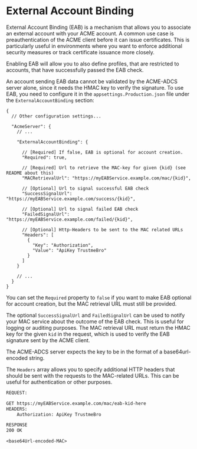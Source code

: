 # External Account Binding

External Account Binding (EAB) is a mechanism that allows you to associate an external account with your ACME account.
A common use case is preauthentication of the ACME client before it can issue certificates.
This is particularly useful in environments where you want to enforce additional security measures or track certificate issuance more closely.

Enabling EAB will allow you to also define profiles, that are restricted to accounts, that have successfully passed the EAB check.

An account sending EAB data cannot be validated by the ACME-ADCS server alone, since it needs the HMAC key to verify the signature.
To use EAB, you need to configure it in the `appsettings.Production.json` file under the `ExternalAccountBinding` section:

```jsonc
{
  // Other configuration settings...

  "AcmeServer": {
    // ...

    "ExternalAccountBinding": {

      // [Required] If false, EAB is optional for account creation.
      "Required": true,

      // [Required] Url to retrieve the MAC-key for given {kid} (see README about this)
      "MACRetrievalUrl": "https://myEABService.example.com/mac/{kid}",

      // [Optional] Url to signal successful EAB check
      "SuccessSignalUrl": "https://myEABService.example.com/success/{kid}",

      // [Optional] Url to signal failed EAB check
      "FailedSignalUrl": "https://myEABService.example.com/failed/{kid}",

      // [Optional] Http-Headers to be sent to the MAC related URLs
      "Headers": [
        {
          "Key": "Authorization",
          "Value": "ApiKey TrustmeBro"
        }
      ]
    }

    // ...
  }
}
```

You can set the `Required` property to `false` if you want to make EAB optional for account creation, but the MAC retrieval URL must still be provided.

The optional `SuccessSignalUrl` and `FailedSignalUrl` can be used to notify your MAC service about the outcome of the EAB check. This is useful for logging or auditing purposes.
The MAC retrieval URL must return the HMAC key for the given `kid` in the request, which is used to verify the EAB signature sent by the ACME client.

The ACME-ADCS server expects the key to be in the format of a base64url-encoded string.

The `Headers` array allows you to specify additional HTTP headers that should be sent with the requests to the MAC-related URLs. This can be useful for authentication or other purposes.

```txt
REQUEST:

GET https://myEABService.example.com/mac/eab-kid-here
HEADERS:
    Authorization: ApiKey TrustmeBro

RESPONSE
200 OK

<base64Url-encoded-MAC>
```
